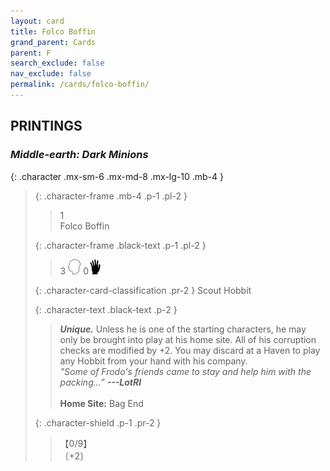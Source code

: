 ```yaml
---
layout: card
title: Folco Boffin
grand_parent: Cards
parent: F
search_exclude: false
nav_exclude: false
permalink: /cards/folco-boffin/
---
```


## PRINTINGS


### _Middle-earth: Dark Minions_

{: .character .mx-sm-6 .mx-md-8 .mx-lg-10 .mb-4 }
> {: .character-frame .mb-4 .p-1 .pl-2 }
> > <div class="card-mp">1</div>
> > <div class="character-card-name">Folco Boffin</div>
>
> {: .character-frame .black-text .p-1 .pl-2 }
> > 3 ![](/assets/images/mind.svg) 0![](/assets/images/di.svg)
>
> {: .character-card-classification .pr-2 }
> Scout Hobbit
>
> {: .character-text .black-text .p-2 }
> > _**Unique.**_ Unless he is one of the starting characters, he may only be brought into play at his home site. All of his corruption checks are modified by +2. You may discard at a Haven to play any Hobbit from your hand with his company. <br>_"Some of Frodo's friends came to stay and help him with the packing...”_ ***---&#65279;LotRI***  <br><br>**Home Site:** Bag End 
>
> {: .character-shield .p-1 .pr-2 }
> > <div class="card-shield">【0/9】</div>
> > <div class="card-corruption">〔+2〕</div>

